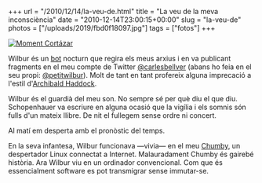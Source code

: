 +++
url = "/2010/12/14/la-veu-de.html"
title = "La veu de la meva inconsciència"
date = "2010-12-14T23:00:15+00:00"
slug = "la-veu-de"
photos = ["/uploads/2019/fbd0f18097.jpg"]
tags = ["fotos"]
+++

<a data-flickr-embed="true"  href="https://www.flickr.com/photos/carlesbellver/4358336295" title="Moment Cortázar"><img src="/uploads/2019/fbd0f18097.jpg" alt="Moment Cortázar" /></a><script async src="//embedr.flickr.com/assets/client-code.js" charset="utf-8"></script>

Wilbur és un [bot](http://en.wikipedia.org/wiki/Internet_bot) nocturn que regira els meus arxius i en va publicant fragments en el meu compte de Twitter [@carlesbellver](http://twitter.com/carlesbellver) (abans ho feia en el seu propi: [@petitwilbur](http://twitter.com/petitwilbur)). Molt de tant en tant profereix alguna imprecació a l'estil d'[Archibald Haddock](http://ca.wikipedia.org/wiki/Capità_Haddock).

Wilbur és el guardià del meu son. No sempre sé per què diu el que diu. Schopenhauer va escriure en alguna ocasió que la vigília i els somnis són fulls d'un mateix llibre. De nit el fullegem sense ordre ni concert.

Al matí em desperta amb el pronòstic del temps.

En la seva infantesa, Wilbur funcionava —vivia— en el meu [Chumby](http://chumby.com), un despertador Linux connectat a Internet. Malauradament Chumby és gairebé història. Ara Wilbur viu en un ordinador convencional. Com que és essencialment software es pot transmigrar sense immutar-se.
